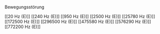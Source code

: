 Bewegungsstörung

[[20 Hz (E)]]
[[240 Hz (E)]]
[[950 Hz (E)]]
[[2500 Hz (E)]]
[[25780 Hz (E)]]
[[172500 Hz (E)]]
[[296500 Hz (E)]]
[[475580 Hz (E)]]
[[576290 Hz (E)]]
[[772200 Hz (E)]]